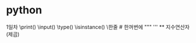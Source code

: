 # python
1일차 \print()
      \input()
      \type()
      \isinstance()
      \한줄 #  한꺼번에 """  '''
      \** 지수연산자 (제곱)
